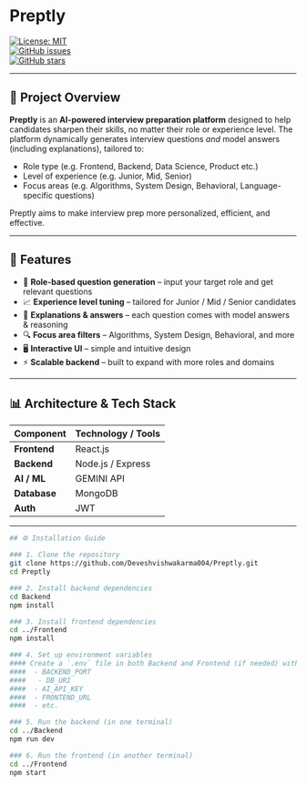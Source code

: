 # Preptly

[![License: MIT](https://img.shields.io/badge/License-MIT-blue.svg)](#license)  
[![GitHub issues](https://img.shields.io/github/issues/Deveshvishwakarma004/Preptly)](#issues)  
[![GitHub stars](https://img.shields.io/github/stars/Deveshvishwakarma004/Preptly)](#)

---

## 🚀 Project Overview

**Preptly** is an **AI-powered interview preparation platform** designed to help candidates sharpen their skills, no matter their role or experience level. The platform dynamically generates interview questions *and* model answers (including explanations), tailored to:

- Role type (e.g. Frontend, Backend, Data Science, Product etc.)  
- Level of experience (e.g. Junior, Mid, Senior)  
- Focus areas (e.g. Algorithms, System Design, Behavioral, Language-specific questions)  

Preptly aims to make interview prep more personalized, efficient, and effective.

---

## 🧰 Features

- 🎯 **Role-based question generation** – input your target role and get relevant questions  
- 📈 **Experience level tuning** – tailored for Junior / Mid / Senior candidates  
- 📝 **Explanations & answers** – each question comes with model answers & reasoning  
- 🔍 **Focus area filters** – Algorithms, System Design, Behavioral, and more  
- 🖥 **Interactive UI** – simple and intuitive design  
- ⚡ **Scalable backend** – built to expand with more roles and domains  

---

## 📊 Architecture & Tech Stack

| Component | Technology / Tools |
|-----------|--------------------|
| **Frontend** | React.js |
| **Backend** | Node.js / Express |
| **AI / ML** | GEMINI API |
| **Database** | MongoDB |
| **Auth** | JWT |


---
```bash
## ⚙️ Installation Guide

### 1. Clone the repository
git clone https://github.com/Deveshvishwakarma004/Preptly.git
cd Preptly

### 2. Install backend dependencies
cd Backend
npm install

### 3. Install frontend dependencies
cd ../Frontend
npm install

### 4. Set up environment variables
#### Create a `.env` file in both Backend and Frontend (if needed) with keys like:
####  - BACKEND_PORT
####   - DB_URI
####  - AI_API_KEY
####  - FRONTEND_URL
####  - etc.

### 5. Run the backend (in one terminal)
cd ../Backend
npm run dev

### 6. Run the frontend (in another terminal)
cd ../Frontend
npm start
